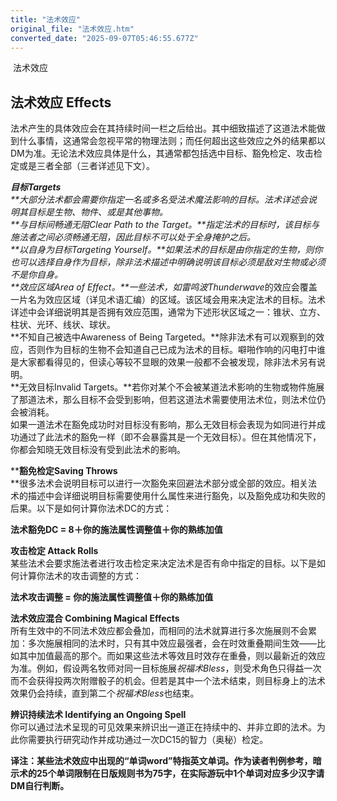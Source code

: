 ```yaml
---
title: "法术效应"
original_file: "法术效应.htm"
converted_date: "2025-09-07T05:46:55.677Z"
---
```


﻿ 法术效应  

## 法术效应 Effects

法术产生的具体效应会在其持续时间一栏之后给出。其中细致描述了这道法术能做到什么事情，这通常会忽视平常的物理法则；而任何超出这些效应之外的结果都以DM为准。无论法术效应具体是什么，其通常都包括选中目标、豁免检定、攻击检定或是三者全部（三者详述见下文）。

****目标Targets**  
**大部分法术都会需要你指定一名或多名受法术魔法影响的目标。法术详述会说明其目标是生物、物件、或是其他事物。  
**与目标间畅通无阻Clear Path to the Target。**指定法术的目标时，该目标与施法者之间必须畅通无阻，因此目标不可以处于全身掩护之后。  
**以自身为目标Targeting Yourself。**如果法术的目标是由你指定的生物，则你也可以选择自身作为目标，除非法术描述中明确说明该目标必须是敌对生物或必须不是你自身。  
**效应区域Area of Effect。**一些法术，如*雷鸣波Thunderwave*的效应会覆盖一片名为效应区域（详见术语汇编）的区域。该区域会用来决定法术的目标。法术详述中会详细说明其是否拥有效应范围，通常为下述形状区域之一：锥状、立方、柱状、光环、线状、球状。  
**不知自己被选中Awareness of Being Targeted。**除非法术有可以观察到的效应，否则作为目标的生物不会知道自己已成为法术的目标。噼啪作响的闪电打中谁是大家都看得见的，但读心等较不显眼的效果一般都不会被发现，除非法术另有说明。  
**无效目标Invalid Targets。**若你对某个不会被某道法术影响的生物或物件施展了那道法术，那么目标不会受到影响，但若这道法术需要使用法术位，则法术位仍会被消耗。  
如果一道法术在豁免成功时对目标没有影响，那么无效目标会表现为如同进行并成功通过了此法术的豁免一样（即不会暴露其是一个无效目标）。但在其他情况下，你都会知晓无效目标没有受到此法术的影响。

****豁免检定Saving Throws**  
**很多法术会说明目标可以进行一次豁免来回避法术部分或全部的效应。相关法术的描述中会详细说明目标需要使用什么属性来进行豁免，以及豁免成功和失败的后果。以下是如何计算你法术DC的方式：

**法术豁免DC = 8＋你的施法属性调整值＋你的熟练加值**

****攻击检定 Attack Rolls****  
某些法术会要求施法者进行攻击检定来决定法术是否有命中指定的目标。以下是如何计算你法术的攻击调整的方式：

**法术攻击调整 = 你的施法属性调整值＋你的熟练加值**

****法术效应混合 Combining Magical Effects****  
所有生效中的不同法术效应都会叠加，而相同的法术就算进行多次施展则不会累加：多次施展相同的法术时，只有其中效应最强者，会在时效重叠期间生效——比如其中加值最高的那个。而如果这些法术等效且时效存在重叠，则以最新近的效应为准。例如，假设两名牧师对同一目标施展*祝福术Bless*，则受术角色只得益一次而不会获得投两次附赠骰子的机会。但若是其中一个法术结束，则目标身上的法术效果仍会持续，直到第二个*祝福术Bless*也结束。

**辨识持续法术 Identifying an Ongoing Spell**  
你可以通过法术呈现的可见效果来辨识出一道正在持续中的、并非立即的法术。为此你需要执行研究动作并成功通过一次DC15的智力（奥秘）检定。

**译注：某些法术效应中出现的“**单词word**”特指英文单词。作为读者判例参考，暗示术的25个单词限制在日版规则书为75字，在实际游玩中1个单词对应多少汉字请DM自行判断。**